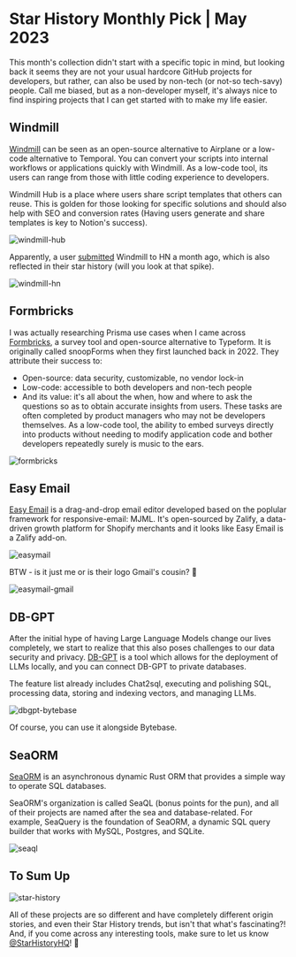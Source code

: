 # Star History Monthly Pick | May 2023

This month's collection didn't start with a specific topic in mind, but looking back it seems they are not your usual hardcore GitHub projects for developers, but rather, can also be used by non-tech (or not-so tech-savy) people. Call me biased, but as a non-developer myself, it's always nice to find inspiring projects that I can get started with to make my life easier.

## Windmill

[Windmill](http://github.com/windmill-labs/windmill) can be seen as an open-source alternative to Airplane or a low-code alternative to Temporal. You can convert your scripts into internal workflows or applications quickly with Windmill. As a low-code tool, its users can range from those with little coding experience to developers.

Windmill Hub is a place where users share script templates that others can reuse. This is golden for those looking for specific solutions and should also help with SEO and conversion rates (Having users generate and share templates is key to Notion's success).

![windmill-hub](/blog/assets/star-history-monthly-pick-202305/windmill-hub.webp)

Apparently, a user [submitted](https://news.ycombinator.com/item?id=35920082) Windmill to HN a month ago, which is also reflected in their star history (will you look at that spike).

![windmill-hn](/blog/assets/star-history-monthly-pick-202305/windmill-hn.webp)

## Formbricks

I was actually researching Prisma use cases when I came across [Formbricks](http://github.com/formbricks/formbricks), a survey tool and open-source alternative to Typeform. It is originally called snoopForms when they first launched back in 2022. They attribute their success to:

- Open-source: data security, customizable, no vendor lock-in
- Low-code: accessible to both developers and non-tech people
- And its value: it's all about the when, how and where to ask the questions so as to obtain accurate insights from users. These tasks are often completed by product managers who may not be developers themselves. As a low-code tool, the ability to embed surveys directly into products without needing to modify application code and bother developers repeatedly surely is music to the ears.

![formbricks](/blog/assets/star-history-monthly-pick-202305/formbricks.webp)

## Easy Email

[Easy Email](http://github.com/zalify/easy-email) is a drag-and-drop email editor developed based on the poplular framework for responsive-email: MJML. It's open-sourced by Zalify, a data-driven growth platform for Shopify merchants and it looks like Easy Email is a Zalify add-on.

![easymail](/blog/assets/star-history-monthly-pick-202305/easymail.webp)

BTW - is it just me or is their logo Gmail's cousin? 🤣

![easymail-gmail](/blog/assets/star-history-monthly-pick-202305/easymail-gmail.webp)

## DB-GPT

After the initial hype of having Large Language Models change our lives completely, we start to realize that this also poses challenges to our data security and privacy. [DB-GPT](http://github.com/csunny/DB-GPT) is a tool which allows for the deployment of LLMs locally, and you can connect DB-GPT to private databases.

The feature list already includes Chat2sql, executing and polishing SQL, processing data, storing and indexing vectors, and managing LLMs.

![dbgpt-bytebase](/blog/assets/star-history-monthly-pick-202305/dbgpt-bytebase.webp)

Of course, you can use it alongside Bytebase.

## SeaORM

[SeaORM](github.com/SeaQL/sea-query) is an asynchronous dynamic Rust ORM that provides a simple way to operate SQL databases.

SeaORM's organization is called SeaQL (bonus points for the pun), and all of their projects are named after the sea and database-related. For example, SeaQuery is the foundation of SeaORM, a dynamic SQL query builder that works with MySQL, Postgres, and SQLite.

![seaql](/blog/assets/star-history-monthly-pick-202305/seaql.webp)

## To Sum Up

![star-history](/blog/assets/star-history-monthly-pick-202305/star-history.webp)

All of these projects are so different and have completely different origin stories, and even their Star History trends, but isn't that what's fascinating?! And, if you come across any interesting tools, make sure to let us know [@StarHistoryHQ](https://twitter.com/StarHistoryHQ)! 👻